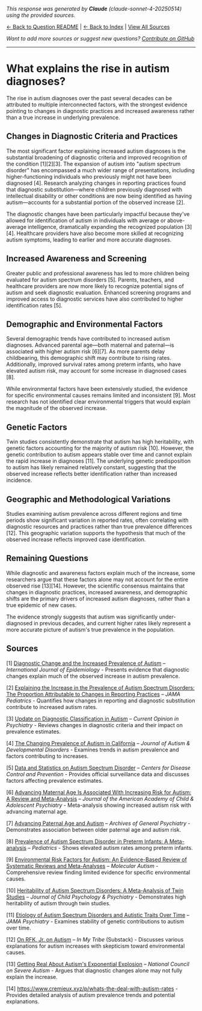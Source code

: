 <!-- 
Generated by: claude
Model: claude-sonnet-4-20250514
Prompt type: sources
Generated at: 2025-06-23T17:23:03.470022
-->

*This response was generated by **Claude** (claude-sonnet-4-20250514) using the provided sources.*

[← Back to Question README](README.md) | [← Back to Index](../README.md) | [View All Sources](../allsources.md)

*Want to add more sources or suggest new questions? [Contribute on GitHub](https://github.com/justinwest/SuggestedSources)*

---

# What explains the rise in autism diagnoses?

The rise in autism diagnoses over the past several decades can be attributed to multiple interconnected factors, with the strongest evidence pointing to changes in diagnostic practices and increased awareness rather than a true increase in underlying prevalence.

## Changes in Diagnostic Criteria and Practices

The most significant factor explaining increased autism diagnoses is the substantial broadening of diagnostic criteria and improved recognition of the condition [1][2][3]. The expansion of autism into "autism spectrum disorder" has encompassed a much wider range of presentations, including higher-functioning individuals who previously might not have been diagnosed [4]. Research analyzing changes in reporting practices found that diagnostic substitution—where children previously diagnosed with intellectual disability or other conditions are now being identified as having autism—accounts for a substantial portion of the observed increase [2].

The diagnostic changes have been particularly impactful because they've allowed for identification of autism in individuals with average or above-average intelligence, dramatically expanding the recognized population [3][4]. Healthcare providers have also become more skilled at recognizing autism symptoms, leading to earlier and more accurate diagnoses.

## Increased Awareness and Screening

Greater public and professional awareness has led to more children being evaluated for autism spectrum disorders [5]. Parents, teachers, and healthcare providers are now more likely to recognize potential signs of autism and seek diagnostic evaluation. Enhanced screening programs and improved access to diagnostic services have also contributed to higher identification rates [5].

## Demographic and Environmental Factors

Several demographic trends have contributed to increased autism diagnoses. Advanced parental age—both maternal and paternal—is associated with higher autism risk [6][7]. As more parents delay childbearing, this demographic shift may contribute to rising rates. Additionally, improved survival rates among preterm infants, who have elevated autism risk, may account for some increase in diagnosed cases [8].

While environmental factors have been extensively studied, the evidence for specific environmental causes remains limited and inconsistent [9]. Most research has not identified clear environmental triggers that would explain the magnitude of the observed increase.

## Genetic Factors

Twin studies consistently demonstrate that autism has high heritability, with genetic factors accounting for the majority of autism risk [10]. However, the genetic contribution to autism appears stable over time and cannot explain the rapid increase in diagnoses [11]. The underlying genetic predisposition to autism has likely remained relatively constant, suggesting that the observed increase reflects better identification rather than increased incidence.

## Geographic and Methodological Variations

Studies examining autism prevalence across different regions and time periods show significant variation in reported rates, often correlating with diagnostic resources and practices rather than true prevalence differences [12]. This geographic variation supports the hypothesis that much of the observed increase reflects improved case identification.

## Remaining Questions

While diagnostic and awareness factors explain much of the increase, some researchers argue that these factors alone may not account for the entire observed rise [13][14]. However, the scientific consensus maintains that changes in diagnostic practices, increased awareness, and demographic shifts are the primary drivers of increased autism diagnoses, rather than a true epidemic of new cases.

The evidence strongly suggests that autism was significantly under-diagnosed in previous decades, and current higher rates likely represent a more accurate picture of autism's true prevalence in the population.

## Sources

[1] [Diagnostic Change and the Increased Prevalence of Autism](https://pubmed.ncbi.nlm.nih.gov/19737791/) – *International Journal of Epidemiology* - Presents evidence that diagnostic changes explain much of the observed increase in autism prevalence.

[2] [Explaining the Increase in the Prevalence of Autism Spectrum Disorders: The Proportion Attributable to Changes in Reporting Practices](https://pubmed.ncbi.nlm.nih.gov/25365033/) – *JAMA Pediatrics* - Quantifies how changes in reporting and diagnostic substitution contribute to increased autism rates.

[3] [Update on Diagnostic Classification in Autism](https://pmc.ncbi.nlm.nih.gov/articles/PMC4929984/) – *Current Opinion in Psychiatry* - Reviews changes in diagnostic criteria and their impact on prevalence estimates.

[4] [The Changing Prevalence of Autism in California](https://pubmed.ncbi.nlm.nih.gov/12108622/) – *Journal of Autism & Developmental Disorders* - Examines trends in autism prevalence and factors contributing to increases.

[5] [Data and Statistics on Autism Spectrum Disorder](https://www.cdc.gov/autism/data-research/index.html) – *Centers for Disease Control and Prevention* - Provides official surveillance data and discusses factors affecting prevalence estimates.

[6] [Advancing Maternal Age Is Associated With Increasing Risk for Autism: A Review and Meta-Analysis](https://pubmed.ncbi.nlm.nih.gov/22525954/) – *Journal of the American Academy of Child & Adolescent Psychiatry* - Meta-analysis showing increased autism risk with advancing maternal age.

[7] [Advancing Paternal Age and Autism](https://pubmed.ncbi.nlm.nih.gov/16953005/) – *Archives of General Psychiatry* - Demonstrates association between older paternal age and autism risk.

[8] [Prevalence of Autism Spectrum Disorder in Preterm Infants: A Meta-analysis](https://pubmed.ncbi.nlm.nih.gov/30076190/) – *Pediatrics* - Shows elevated autism rates among preterm infants.

[9] [Environmental Risk Factors for Autism: An Evidence-Based Review of Systematic Reviews and Meta-Analyses](https://pubmed.ncbi.nlm.nih.gov/28331572/) – *Molecular Autism* - Comprehensive review finding limited evidence for specific environmental causes.

[10] [Heritability of Autism Spectrum Disorders: A Meta-Analysis of Twin Studies](https://acamh.onlinelibrary.wiley.com/doi/full/10.1111/jcpp.12499) – *Journal of Child Psychology & Psychiatry* - Demonstrates high heritability of autism through twin studies.

[11] [Etiology of Autism Spectrum Disorders and Autistic Traits Over Time](https://pubmed.ncbi.nlm.nih.gov/32374377/) – *JAMA Psychiatry* - Examines stability of genetic contributions to autism over time.

[12] [On RFK, Jr. on Autism](https://arnoldkling.substack.com/p/on-rfk-jr-on-autism) – *In My Tribe* (Substack) - Discusses various explanations for autism increases with skepticism toward environmental causes.

[13] [Getting Real About Autism's Exponential Explosion](https://www.ncsautism.org/blog//autism-explosion-2024) – *National Council on Severe Autism* - Argues that diagnostic changes alone may not fully explain the increase.

[14] https://www.cremieux.xyz/p/whats-the-deal-with-autism-rates - Provides detailed analysis of autism prevalence trends and potential explanations.